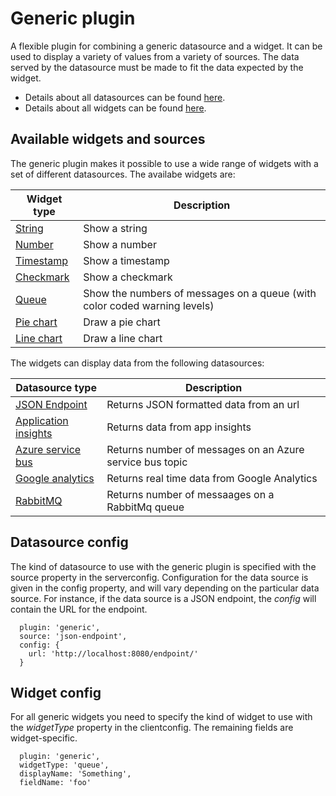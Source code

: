 # Generic plugin

A flexible plugin for combining a generic datasource and a widget. It can be used to display a variety of values from a variety of sources. The data served by the datasource must be made to fit the data expected by the widget.

* Details about all datasources can be found [here](../sources).
* Details about all widgets  can be found [here](../widgets).

## Available widgets and sources
The generic plugin makes it possible to use a wide range of widgets with a set of different datasources. The availabe widgets are:

| Widget type | Description |
|-------------|-------------|
| [String](../widgets/string) | Show a string |
| [Number](../widgets/number) | Show a number |
| [Timestamp](../widgets/timestamp) | Show a timestamp | 
| [Checkmark](../widgets/checkmark) | Show a checkmark | 
| [Queue](../widgets/queue) | Show the numbers of messages on a queue (with color coded warning levels) |
| [Pie chart](../widgets/piechart) | Draw a pie chart |
| [Line chart](../widgets/linechart) | Draw a line chart |

The widgets can display data from the following datasources:

| Datasource type | Description |
|-------------|-------------|
| [JSON Endpoint](../sources/json-endpoint) | Returns JSON formatted data from an url |
| [Application insights](../sources/appinsights)| Returns data from app insights | 
| [Azure service bus](../soures/azureservicebus) | Returns number of messages on an Azure service bus topic |
| [Google analytics](../sources/google-analytics)| Returns real time data from Google Analytics| 
| [RabbitMQ](../sources/rabbitmq)| Returns number of messaages on a RabbitMq queue| 


## Datasource config

The kind of datasource to use with the generic plugin is specified with the source property in the serverconfig. Configuration for the data source is given in the config property, and will vary depending on the particular data source. For instance, if the data source is a JSON endpoint, the *config* will contain the URL for the endpoint.

```
  plugin: 'generic',
  source: 'json-endpoint',
  config: {
    url: 'http://localhost:8080/endpoint/'
  }
```



## Widget config

For all generic widgets you need to specify the kind of widget to use with the *widgetType* property in the clientconfig. The remaining fields are widget-specific.

```
  plugin: 'generic',
  widgetType: 'queue',
  displayName: 'Something',
  fieldName: 'foo'
```
